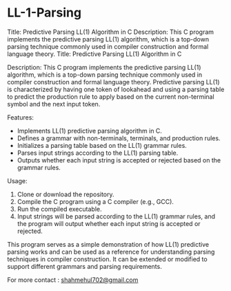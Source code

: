 # LL-1-Parsing
Title: Predictive Parsing LL(1) Algorithm in C  Description: This C program implements the predictive parsing LL(1) algorithm, which is a top-down parsing technique commonly used in compiler construction and formal language theory. 
Title: Predictive Parsing LL(1) Algorithm in C

Description:
This C program implements the predictive parsing LL(1) algorithm, which is a top-down parsing technique commonly used in compiler construction and formal language theory. Predictive parsing LL(1) is characterized by having one token of lookahead and using a parsing table to predict the production rule to apply based on the current non-terminal symbol and the next input token.

Features:
- Implements LL(1) predictive parsing algorithm in C.
- Defines a grammar with non-terminals, terminals, and production rules.
- Initializes a parsing table based on the LL(1) grammar rules.
- Parses input strings according to the LL(1) parsing table.
- Outputs whether each input string is accepted or rejected based on the grammar rules.

Usage:
1. Clone or download the repository.
2. Compile the C program using a C compiler (e.g., GCC).
3. Run the compiled executable.
4. Input strings will be parsed according to the LL(1) grammar rules, and the program will output whether each input string is accepted or rejected.

This program serves as a simple demonstration of how LL(1) predictive parsing works and can be used as a reference for understanding parsing techniques in compiler construction. It can be extended or modified to support different grammars and parsing requirements.

For more contact : shahmehul702@gmail.com
